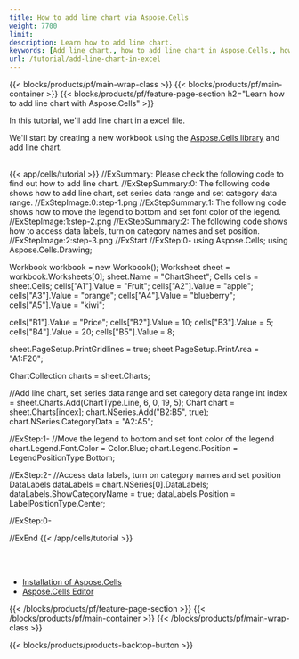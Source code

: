 ```yaml
---
title: How to add line chart via Aspose.Cells
weight: 7700
limit: 
description: Learn how to add line chart.
keywords: [Add line chart., how to add line chart in Aspose.Cells., how to add line chart using Aspose.Cells]
url: /tutorial/add-line-chart-in-excel
---
```


{{< blocks/products/pf/main-wrap-class >}}
{{< blocks/products/pf/main-container >}}
{{< blocks/products/pf/feature-page-section h2="Learn how to add line chart with Aspose.Cells" >}}

<p>
In this tutorial, we'll add line chart in a excel file.
</p>

<p>
We'll start by creating a new workbook using the <a href="https://www.nuget.org/packages/Aspose.Cells">Aspose.Cells library</a> and add line chart.
</p>

<br />
{{< app/cells/tutorial >}}
//ExSummary: Please check the following code to find out how to add line chart.
//ExStepSummary:0: The following code shows how to add line chart, set series data range and set category data range.
//ExStepImage:0:step-1.png
//ExStepSummary:1: The following code shows how to move the legend to bottom and set font color of the legend.
//ExStepImage:1:step-2.png
//ExStepSummary:2: The following code shows how to access data labels, turn on category names and set position.
//ExStepImage:2:step-3.png
//ExStart
//ExStep:0-
using Aspose.Cells;
using Aspose.Cells.Drawing;

Workbook workbook = new Workbook();
Worksheet sheet = workbook.Worksheets[0];
sheet.Name = "ChartSheet";
Cells cells = sheet.Cells;
cells["A1"].Value = "Fruit";
cells["A2"].Value = "apple";
cells["A3"].Value = "orange";
cells["A4"].Value = "blueberry";
cells["A5"].Value = "kiwi";

cells["B1"].Value = "Price";
cells["B2"].Value = 10;
cells["B3"].Value = 5;
cells["B4"].Value = 20;
cells["B5"].Value = 8;

sheet.PageSetup.PrintGridlines = true;
sheet.PageSetup.PrintArea = "A1:F20";

ChartCollection charts = sheet.Charts;

//Add line chart, set series data range and set category data range
int index = sheet.Charts.Add(ChartType.Line, 6, 0, 19, 5);
Chart chart = sheet.Charts[index];
chart.NSeries.Add("B2:B5", true);
chart.NSeries.CategoryData = "A2:A5";

//ExStep:1-
//Move the legend to bottom and set font color of the legend
chart.Legend.Font.Color = Color.Blue;
chart.Legend.Position = LegendPositionType.Bottom;

//ExStep:2-
//Access data labels, turn on category names and set position
DataLabels dataLabels = chart.NSeries[0].DataLabels;
dataLabels.ShowCategoryName = true;
dataLabels.Position = LabelPositionType.Center;

//ExStep:0-

//ExEnd
{{< /app/cells/tutorial >}}
<br />

<br />
<br />
<div class="code-sample">
    <ul class="link-list">
        <li class="link-item"><a href="https://docs.aspose.com/cells/net/installation/">Installation of Aspose.Cells</a></li>
        <li class="link-item"><a href="https://products.aspose.app/cells/editor/">Aspose.Cells Editor</a></li>
    </ul>
</div>

{{< /blocks/products/pf/feature-page-section >}}
{{< /blocks/products/pf/main-container >}}
{{< /blocks/products/pf/main-wrap-class >}}

{{< blocks/products/products-backtop-button >}}